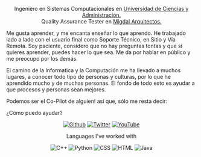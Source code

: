 
<p align="center">
Ingeniero en Sistemas Computacionales en <a href="https://ucad.edu.mx/">Universidad de Ciencias y Administración.</a><br>
Quality Assurance Tester en <a href="https://www.migdal.com.mx/">Migdal Arquitectos.</a>

Me gusta aprender, y me encanta enseñar lo que aprendo. He trabajado lado a lado con el usuario final como Soporte Técnico, en Sitio y Vía Remota. Soy paciente, considero que no hay preguntas tontas y que si quieres aprender, puedes hacer lo que sea. Me da por hablar en público y me preocupo por los demás. 

El camino de la Informatica y la Computación me ha llevado a muchos lugares, a conocer todo tipo de personas y culturas, por lo que he aprendido mucho y de muchas personas. El fondo de todo esto es ayudar a que procesos y personas sean mejores. 

Podemos ser el Co-Pilot de alguien! así que, sólo me resta decir:

¿Cómo puedo ayudar?

</p>

<p align="center">
 <a href="https://github.com/IsmaelFloresUCAD"><img src="https://img.shields.io/badge/GitHub-100000?style=for-the-badge&logo=github&logoColor=white" alt="Github"></a>
  <a href="https://twitter.com/TcNobo"><img src="https://img.shields.io/badge/Twitter-1DA1F2?style=for-the-badge&logo=twitter&logoColor=white" alt="Twitter"></a>
  <a href="https://youtube.com/TroubleChute"><img src="https://img.shields.io/badge/YouTube-FF0000?style=for-the-badge&logo=youtube&logoColor=white" alt="YouTube"></a>
</p>

<p align="center">Languages I've worked with</p>
<p align="center">
  <img src="https://img.shields.io/badge/C%2B%2B-00599C?style=for-the-badge&logo=c%2B%2B&logoColor=white" alt="C++">
  <img src="https://img.shields.io/badge/Python-3776AB?style=for-the-badge&logo=python&logoColor=white" alt="Python">
  <img src="https://img.shields.io/badge/CSS-239120?&style=for-the-badge&logo=css3&logoColor=white" alt="CSS">
  <img src="https://img.shields.io/badge/HTML5-E34F26?style=for-the-badge&logo=html5&logoColor=white" alt="HTML">
  <img src="https://img.shields.io/badge/Java-ED8B00?style=for-the-badge&logo=java&logoColor=white" alt="Java">
</p>
